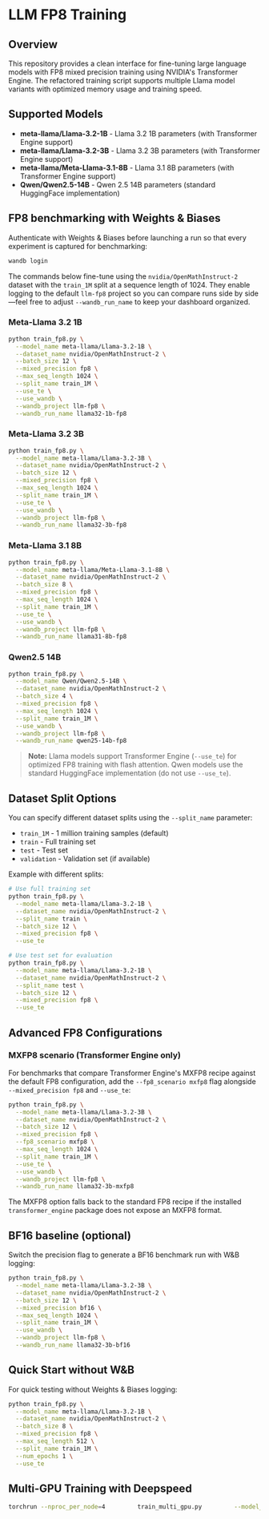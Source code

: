 # LLM FP8 Training

## Overview

This repository provides a clean interface for fine-tuning large language models with FP8 mixed precision training using NVIDIA's Transformer Engine. The refactored training script supports multiple Llama model variants with optimized memory usage and training speed.

## Supported Models

- **meta-llama/Llama-3.2-1B** - Llama 3.2 1B parameters (with Transformer Engine support)
- **meta-llama/Llama-3.2-3B** - Llama 3.2 3B parameters (with Transformer Engine support) 
- **meta-llama/Meta-Llama-3.1-8B** - Llama 3.1 8B parameters (with Transformer Engine support)
- **Qwen/Qwen2.5-14B** - Qwen 2.5 14B parameters (standard HuggingFace implementation)

## FP8 benchmarking with Weights & Biases

Authenticate with Weights & Biases before launching a run so that every experiment is captured for benchmarking:

```bash
wandb login
```

The commands below fine-tune using the `nvidia/OpenMathInstruct-2` dataset with the `train_1M` split at a sequence length of 1024. They enable logging to the default `llm-fp8` project so you can compare runs side by side—feel free to adjust `--wandb_run_name` to keep your dashboard organized.

### Meta-Llama 3.2 1B

```bash
python train_fp8.py \
  --model_name meta-llama/Llama-3.2-1B \
  --dataset_name nvidia/OpenMathInstruct-2 \
  --batch_size 12 \
  --mixed_precision fp8 \
  --max_seq_length 1024 \
  --split_name train_1M \
  --use_te \
  --use_wandb \
  --wandb_project llm-fp8 \
  --wandb_run_name llama32-1b-fp8
```

### Meta-Llama 3.2 3B

```bash
python train_fp8.py \
  --model_name meta-llama/Llama-3.2-3B \
  --dataset_name nvidia/OpenMathInstruct-2 \
  --batch_size 12 \
  --mixed_precision fp8 \
  --max_seq_length 1024 \
  --split_name train_1M \
  --use_te \
  --use_wandb \
  --wandb_project llm-fp8 \
  --wandb_run_name llama32-3b-fp8
```

### Meta-Llama 3.1 8B

```bash
python train_fp8.py \
  --model_name meta-llama/Meta-Llama-3.1-8B \
  --dataset_name nvidia/OpenMathInstruct-2 \
  --batch_size 8 \
  --mixed_precision fp8 \
  --max_seq_length 1024 \
  --split_name train_1M \
  --use_te \
  --use_wandb \
  --wandb_project llm-fp8 \
  --wandb_run_name llama31-8b-fp8
```

### Qwen2.5 14B

```bash
python train_fp8.py \
  --model_name Qwen/Qwen2.5-14B \
  --dataset_name nvidia/OpenMathInstruct-2 \
  --batch_size 4 \
  --mixed_precision fp8 \
  --max_seq_length 1024 \
  --split_name train_1M \
  --use_wandb \
  --wandb_project llm-fp8 \
  --wandb_run_name qwen25-14b-fp8
```

> **Note:** Llama models support Transformer Engine (`--use_te`) for optimized FP8 training with flash attention. Qwen models use the standard HuggingFace implementation (do not use `--use_te`).

## Dataset Split Options

You can specify different dataset splits using the `--split_name` parameter:

- `train_1M` - 1 million training samples (default)
- `train` - Full training set  
- `test` - Test set
- `validation` - Validation set (if available)

Example with different splits:

```bash
# Use full training set
python train_fp8.py \
  --model_name meta-llama/Llama-3.2-1B \
  --dataset_name nvidia/OpenMathInstruct-2 \
  --split_name train \
  --batch_size 12 \
  --mixed_precision fp8 \
  --use_te

# Use test set for evaluation
python train_fp8.py \
  --model_name meta-llama/Llama-3.2-1B \
  --dataset_name nvidia/OpenMathInstruct-2 \
  --split_name test \
  --batch_size 12 \
  --mixed_precision fp8 \
  --use_te
```

## Advanced FP8 Configurations

### MXFP8 scenario (Transformer Engine only)

For benchmarks that compare Transformer Engine's MXFP8 recipe against the default FP8 configuration, add the `--fp8_scenario mxfp8` flag alongside `--mixed_precision fp8` and `--use_te`:

```bash
python train_fp8.py \
  --model_name meta-llama/Llama-3.2-3B \
  --dataset_name nvidia/OpenMathInstruct-2 \
  --batch_size 12 \
  --mixed_precision fp8 \
  --fp8_scenario mxfp8 \
  --max_seq_length 1024 \
  --split_name train_1M \
  --use_te \
  --use_wandb \
  --wandb_project llm-fp8 \
  --wandb_run_name llama32-3b-mxfp8
```

The MXFP8 option falls back to the standard FP8 recipe if the installed `transformer_engine` package does not expose an MXFP8 format.

## BF16 baseline (optional)

Switch the precision flag to generate a BF16 benchmark run with W&B logging:

```bash
python train_fp8.py \
  --model_name meta-llama/Llama-3.2-3B \
  --dataset_name nvidia/OpenMathInstruct-2 \
  --batch_size 12 \
  --mixed_precision bf16 \
  --max_seq_length 1024 \
  --split_name train_1M \
  --use_wandb \
  --wandb_project llm-fp8 \
  --wandb_run_name llama32-3b-bf16
```

## Quick Start without W&B

For quick testing without Weights & Biases logging:

```bash
python train_fp8.py \
  --model_name meta-llama/Llama-3.2-1B \
  --dataset_name nvidia/OpenMathInstruct-2 \
  --batch_size 8 \
  --mixed_precision fp8 \
  --max_seq_length 512 \
  --split_name train_1M \
  --num_epochs 1 \
  --use_te
```

## Multi-GPU Training with Deepspeed
```bash
torchrun --nproc_per_node=4         train_multi_gpu.py         --model_name meta-llama/Llama-3.2-3B         --dataset_name nvidia/OpenMathInstruct-2   --split_name train_1M         --batch_size 1         --sharding_mode fsdp_full         --mixed_precision fp8         --use_te         --gradient_checkpointing         --max_seq_length 512         --learning_rate 1e-5         --gradient_accumulation_steps 4         --empty_cache_freq 25
```